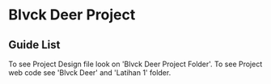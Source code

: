 # Blvck Deer Project
## Guide List

To see Project Design file look on 'Blvck Deer Project Folder'. To see Project web code see 'Blvck Deer' and 'Latihan 1' folder.
